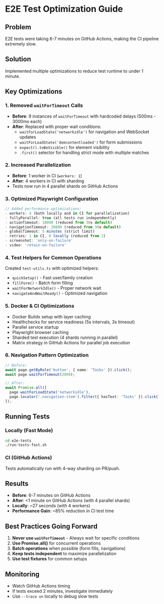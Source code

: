 # E2E Test Optimization Guide

## Problem
E2E tests were taking 6-7 minutes on GitHub Actions, making the CI pipeline extremely slow.

## Solution
Implemented multiple optimizations to reduce test runtime to under 1 minute.

## Key Optimizations

### 1. Removed `waitForTimeout` Calls
- **Before**: 9 instances of `waitForTimeout` with hardcoded delays (500ms - 3000ms each)
- **After**: Replaced with proper wait conditions:
  - `waitForLoadState('networkidle')` for navigation and WebSocket updates
  - `waitForLoadState('domcontentloaded')` for form submissions
  - `expect().toBeVisible()` for element visibility
  - `.first()` selector for handling strict mode with multiple matches

### 2. Increased Parallelization
- **Before**: 1 worker in CI (`workers: 1`)
- **After**: 4 workers in CI with sharding
- Tests now run in 4 parallel shards on GitHub Actions

### 3. Optimized Playwright Configuration
```typescript
// Added performance optimizations:
- workers: 4 (both locally and in CI for parallelization)
- fullyParallel: true (all tests run independently)
- actionTimeout: 10000 (reduced from 30s default)
- navigationTimeout: 20000 (reduced from 30s default)  
- globalTimeout: 5 minutes (strict limit)
- retries: 1 in CI, 0 locally (reduced from 2)
- screenshot: 'only-on-failure'
- video: 'retain-on-failure'
```

### 4. Test Helpers for Common Operations
Created `test-utils.ts` with optimized helpers:
- `quickSetup()` - Fast user/family creation
- `fillForm()` - Batch form filling
- `waitForNetworkIdle()` - Proper network wait
- `navigateAndWaitReady()` - Optimized navigation

### 5. Docker & CI Optimizations
- Docker Buildx setup with layer caching
- Healthchecks for service readiness (5s intervals, 3s timeout)
- Parallel service startup
- Playwright browser caching
- Sharded test execution (4 shards running in parallel)
- Matrix strategy in GitHub Actions for parallel job execution

### 6. Navigation Pattern Optimization
```typescript
// Before:
await page.getByRole('button', { name: 'Tasks' }).click();
await page.waitForTimeout(2000);

// After:
await Promise.all([
  page.waitForLoadState('networkidle'),
  page.locator('.navigation-item').filter({ hasText: 'Tasks' }).click()
]);
```

## Running Tests

### Locally (Fast Mode)
```bash
cd e2e-tests
./run-tests-fast.sh
```

### CI (GitHub Actions)
Tests automatically run with 4-way sharding on PR/push.

## Results
- **Before**: 6-7 minutes on GitHub Actions
- **After**: <1 minute on GitHub Actions (with 4 parallel shards)
- **Locally**: ~27 seconds (with 4 workers)
- **Performance Gain**: ~85% reduction in CI test time

## Best Practices Going Forward

1. **Never use `waitForTimeout`** - Always wait for specific conditions
2. **Use Promise.all()** for concurrent operations
3. **Batch operations** when possible (form fills, navigations)
4. **Keep tests independent** to maximize parallelization
5. **Use test fixtures** for common setups

## Monitoring
- Watch GitHub Actions timing
- If tests exceed 2 minutes, investigate immediately
- Use `--trace on` locally to debug slow tests
